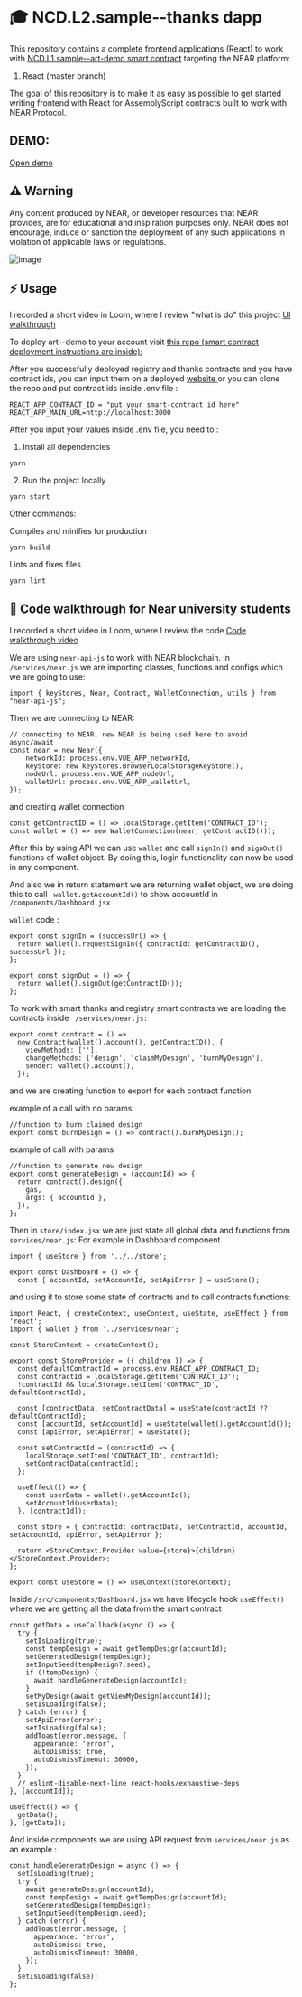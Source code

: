 #  🎓 NCD.L2.sample--thanks dapp
This repository contains a complete frontend applications (React) to work with 
<a href="https://github.com/Learn-NEAR/NCD.L1.sample--art-demo" target="_blank">NCD.L1.sample--art-demo smart contract</a> targeting the NEAR platform:
1. React (master branch)

The goal of this repository is to make it as easy as possible to get started writing frontend with React for AssemblyScript contracts built to work with NEAR Protocol.

## DEMO:
<a href="https://art-demo-react.onrender.com" target="_blank">Open demo</a>

## ⚠️ Warning
Any content produced by NEAR, or developer resources that NEAR provides, are for educational and inspiration purposes only. NEAR does not encourage, induce or sanction the deployment of any such applications in violation of applicable laws or regulations.

![image](https://user-images.githubusercontent.com/48129985/173148121-89507d33-04a3-4f61-9fbe-725f13d1eadb.png)

## ⚡  Usage
I recorded a short video in Loom, where I review "what is do" this project
<a href="https://www.loom.com/share/8d4ca6ec67ec4d16bee3dcd04933c797" target="_blank">UI walkthrough</a>


To deploy art--demo to your account visit <a href="https://github.com/Learn-NEAR/NCD.L1.sample--art-demo" target="_blank">this repo (smart contract deployment instructions are inside):</a> 


After you successfully deployed registry and thanks contracts and you have contract ids, you can input them on a deployed <a href="art-demo-react.onrender.com/" target="_blank">website </a> or you can clone the repo and put contract ids inside .env file :

```
REACT_APP_CONTRACT_ID = "put your smart-contract id here"
REACT_APP_MAIN_URL=http://localhost:3000
```

After you input your values inside .env file, you need to :
1. Install all dependencies 
```
yarn
```
2. Run the project locally
```
yarn start
```
Other commands:

Compiles and minifies for production
```
yarn build
```
Lints and fixes files
```
yarn lint
```

## 👀 Code walkthrough for Near university students

I recorded a short video in Loom, where I review the code
<a href="https://www.loom.com/share/f983645da1b7405a883124c3025577c2" target="_blank">Code walkthrough video</a>

We are using ```near-api-js``` to work with NEAR blockchain. In ``` /services/near.js ``` we are importing classes, functions and configs which we are going to use:
```
import { keyStores, Near, Contract, WalletConnection, utils } from "near-api-js";
```
Then we are connecting to NEAR:
```
// connecting to NEAR, new NEAR is being used here to avoid async/await
const near = new Near({
    networkId: process.env.VUE_APP_networkId,
    keyStore: new keyStores.BrowserLocalStorageKeyStore(),
    nodeUrl: process.env.VUE_APP_nodeUrl,
    walletUrl: process.env.VUE_APP_walletUrl,
});

``` 
and creating wallet connection
```
const getContractID = () => localStorage.getItem('CONTRACT_ID');
const wallet = () => new WalletConnection(near, getContractID()));
```
After this by using API we can use ```wallet``` and call ```signIn()``` and ```signOut()``` functions of wallet object. By doing this, login functionality can now be used in any component. 

And also we in return statement we are returning wallet object, we are doing this to call ``` wallet.getAccountId()``` to show accountId in ``` /components/Dashboard.jsx ```

```wallet``` code :
```
export const signIn = (successUrl) => {
  return wallet().requestSignIn({ contractId: getContractID(), successUrl });
};

export const signOut = () => {
  return wallet().signOut(getContractID());
};
```

To work with smart thanks and registry smart contracts we are loading the contracts inside  ``` /services/near.js:```
```
export const contract = () =>
  new Contract(wallet().account(), getContractID(), {
    viewMethods: [''],
    changeMethods: ['design', 'claimMyDesign', 'burnMyDesign'],
    sender: wallet().account(),
  });
```

and we are creating function to export for each contract function

example of a call with no params: 
```
//function to burn claimed design
export const burnDesign = () => contract().burnMyDesign();
```

example of call with params 
```
//function to generate new design
export const generateDesign = (accountId) => {
  return contract().design({
    gas,
    args: { accountId },
  });
};
```

Then in ```store/index.jsx``` we are just state all global data and functions from ```services/near.js```:
For example in Dashboard component
```
import { useStore } from '../../store';

export const Dashboard = () => {
  const { accountId, setAccountId, setApiError } = useStore();
```

and using it to store some state of contracts and to call contracts functions: 
```
import React, { createContext, useContext, useState, useEffect } from 'react';
import { wallet } from '../services/near';

const StoreContext = createContext();

export const StoreProvider = ({ children }) => {
  const defaultContractId = process.env.REACT_APP_CONTRACT_ID;
  const contractId = localStorage.getItem('CONTRACT_ID');
  !contractId && localStorage.setItem('CONTRACT_ID', defaultContractId);

  const [contractData, setContractData] = useState(contractId ?? defaultContractId);
  const [accountId, setAccountId] = useState(wallet().getAccountId());
  const [apiError, setApiError] = useState();

  const setContractId = (contractId) => {
    localStorage.setItem('CONTRACT_ID', contractId);
    setContractData(contractId);
  };

  useEffect(() => {
    const userData = wallet().getAccountId();
    setAccountId(userData);
  }, [contractId]);

  const store = { contractId: contractData, setContractId, accountId, setAccountId, apiError, setApiError };

  return <StoreContext.Provider value={store}>{children}</StoreContext.Provider>;
};

export const useStore = () => useContext(StoreContext);
```

Inside ```/src/components/Dashboard.jsx``` we have lifecycle hook ``` useEffect() ``` where we are getting all the data from the smart contract
```
const getData = useCallback(async () => {
  try {
    setIsLoading(true);
    const tempDesign = await getTempDesign(accountId);
    setGeneratedDesign(tempDesign);
    setInputSeed(tempDesign?.seed);
    if (!tempDesign) {
      await handleGenerateDesign(accountId);
    }
    setMyDesign(await getViewMyDesign(accountId));
    setIsLoading(false);
  } catch (error) {
    setApiError(error);
    setIsLoading(false);
    addToast(error.message, {
      appearance: 'error',
      autoDismiss: true,
      autoDismissTimeout: 30000,
    });
  }
  // eslint-disable-next-line react-hooks/exhaustive-deps
}, [accountId]);

useEffect(() => {
  getData();
}, [getData]);
```

And inside components we are using API request from ```services/near.js``` as an example :
```
const handleGenerateDesign = async () => {
  setIsLoading(true);
  try {
    await generateDesign(accountId);
    const tempDesign = await getTempDesign(accountId);
    setGeneratedDesign(tempDesign);
    setInputSeed(tempDesign.seed);
  } catch (error) {
    addToast(error.message, {
      appearance: 'error',
      autoDismiss: true,
      autoDismissTimeout: 30000,
    });
  }
  setIsLoading(false);
};
```
